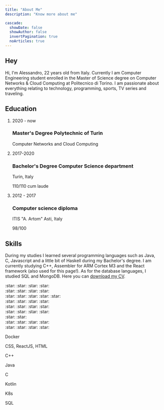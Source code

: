 ```yaml
---
title: "About Me"
description: "Know more about me"

cascade:
  showDate: false
  showAuthor: false
  invertPagination: true
  noArticles: true
---
```


## Hey

Hi,
I'm Alessandro, 22 years old from Italy. Currently I am Computer Engineering student enrolled in the Master of Science degree on Computer Networks & Cloud Computing at Politecnico di Torino. I am passionate about everything relating to technology, programming, sports, TV series and traveling.

## Education

<ol class="relative border-l border-cyan-700 dark:border-gray-700 list-none	">
  <li class="mb-10 ml-4">
    <div class="absolute w-3 h-3 rounded-full -left-1.5 border border-cyan-700 dark:border-gray-900 dark:bg-gray-700"></div>
    <time class="mb-1 text-sm font-normal leading-none text-gray-400 dark:text-gray-500">2020 - now</time>
    <h3 class="text-lg font-semibold text-gray-900 dark:text-white">Master's Degree
Polytechnic of Turin
</h3>
    <p class="mb-4 text-base font-normal text-gray-500 dark:text-gray-400"> Computer Networks and Cloud Computing </p>
    
  <li class="ml-4">
    <div class="absolute w-3 h-3 bg-gray-200 rounded-full -left-1.5 border border-white dark:border-gray-900 dark:bg-gray-700"></div>
    <time class="mb-1 text-sm font-normal leading-none text-gray-400 dark:text-gray-500">2017-2020</time>
    <h3 class="text-lg font-semibold text-gray-900 dark:text-white">Bachelor's Degree
    Computer Science department</h3>
    <p class="text-base font-normal text-gray-500 dark:text-gray-400">
    Turin, Italy</p>
        <p class="text-sm font-sans text-gray-500 dark:text-gray-400">
    110/110 cum laude</p>
  </li>
  </li>
    <li class="mb-10 ml-4">
    <div class="absolute w-3 h-3 bg-gray-200 rounded-full -left-1.5 border border-white dark:border-gray-900 dark:bg-gray-700"></div>
    <time class="mb-1 text-sm font-normal leading-none text-gray-400 dark:text-gray-500">2012 - 2017</time>
    <h3 class="text-lg font-semibold text-gray-900 dark:text-white">Computer science diploma</h3>
     <p class="text-base font-normal text-gray-500 dark:text-gray-400">
    ITIS "A. Artom" Asti, Italy</p>
        <p class="text-sm font-sans text-gray-500 dark:text-gray-400">
    98/100</p>
  </li>
  
</ol>

## Skills

During my studies I learned several programming languages ​​such as Java, C, Javascript and a little bit of Haskell during my Bachelor's degree. I am currently studying C++, Assembler for ARM Cortex M3 and the React framework (also used for this page!).
As for the database languages, I studied SQL and MongoDB. Here you can <a class = "transition ease-in-out delay-150 hover:-translate-y-1 hover:scale-110" href="/resume_BACCI.pdf"> download my CV</a>.

<!-- Tooltip -->
<div id="tooltip-docker" role="tooltip" class="inline-block absolute invisible z-10 py-2 px-3 text-sm font-medium text-white bg-gray-900 rounded-lg shadow-sm opacity-0 transition-opacity duration-300 tooltip dark:bg-gray-700">
    :star: :star: :star: :star:
    <div class="tooltip-arrow" data-popper-arrow></div>
</div>

<div id="tooltip-docker" role="tooltip" class="inline-block absolute invisible z-10 py-2 px-3 text-sm font-medium text-white bg-gray-900 rounded-lg shadow-sm opacity-0 transition-opacity duration-300 tooltip dark:bg-gray-700">
    :star: :star: :star: :star:
    <div class="tooltip-arrow" data-popper-arrow></div>
</div>

<div id="tooltip-css-react-html" role="tooltip" class="inline-block absolute invisible z-10 py-2 px-3 text-sm font-medium text-white bg-gray-900 rounded-lg shadow-sm opacity-0 transition-opacity duration-300 tooltip dark:bg-gray-700">
    :star: :star: :star: :star: :star:
    <div class="tooltip-arrow" data-popper-arrow></div>
</div>

<div id="tooltip-c++" role="tooltip" class="inline-block absolute invisible z-10 py-2 px-3 text-sm font-medium text-white bg-gray-900 rounded-lg shadow-sm opacity-0 transition-opacity duration-300 tooltip dark:bg-gray-700">
    :star: :star: :star: :star: 
    <div class="tooltip-arrow" data-popper-arrow></div>
</div>

<div id="tooltip-java" role="tooltip" class="inline-block absolute invisible z-10 py-2 px-3 text-sm font-medium text-white bg-gray-900 rounded-lg shadow-sm opacity-0 transition-opacity duration-300 tooltip dark:bg-gray-700">
    :star: :star: :star: :star: 
    <div class="tooltip-arrow" data-popper-arrow></div>
</div>

<div id="tooltip-c" role="tooltip" class="inline-block absolute invisible z-10 py-2 px-3 text-sm font-medium text-white bg-gray-900 rounded-lg shadow-sm opacity-0 transition-opacity duration-300 tooltip dark:bg-gray-700">
    :star: :star: :star: :star: 
    <div class="tooltip-arrow" data-popper-arrow></div>
</div>

<div id="tooltip-kotlin" role="tooltip" class="inline-block absolute invisible z-10 py-2 px-3 text-sm font-medium text-white bg-gray-900 rounded-lg shadow-sm opacity-0 transition-opacity duration-300 tooltip dark:bg-gray-700">
    :star: :star: 
    <div class="tooltip-arrow" data-popper-arrow></div>
</div>

<div id="tooltip-k8s" role="tooltip" class="inline-block absolute invisible z-10 py-2 px-3 text-sm font-medium text-white bg-gray-900 rounded-lg shadow-sm opacity-0 transition-opacity duration-300 tooltip dark:bg-gray-700">
    :star: :star: :star: :star: 
    <div class="tooltip-arrow" data-popper-arrow></div>
</div>

<div id="tooltip-sql" role="tooltip" class="inline-block absolute invisible z-10 py-2 px-3 text-sm font-medium text-white bg-gray-900 rounded-lg shadow-sm opacity-0 transition-opacity duration-300 tooltip dark:bg-gray-700">
    :star: :star: :star: :star: 
    <div class="tooltip-arrow" data-popper-arrow></div>
</div>
<!-- -->

<div class = "grid grid-flow-row-dense grid-cols-3  gap-5 justify-center	">

  <p data-tooltip-target="tooltip-docker" data-tooltip-target="tooltip-docker" class = " align-middle	 text-center font-bold  transition ease-in-out delay-150 bg-red-500 hover:-translate-y-1 hover:scale-110 hover:bg-red-700 duration-150 rounded-lg p-1 text-black shadow-md shadow-red-800"> Docker </p>

  <p data-tooltip-target="tooltip-css-react-html" class = " align-middle	 text-center font-bold transition ease-in-out delay-150 bg-green-500 hover:-translate-y-1 hover:scale-110 hover:bg-green-700 duration-150 rounded-lg p-1 text-black shadow-lg shadow-green-800"> CSS, ReactJS, HTML </p>
  <p data-tooltip-target="tooltip-c++" class = " align-middle	 text-center font-bold transition ease-in-out delay-150 bg-orange-500 hover:-translate-y-1 hover:scale-110 hover:bg-orange-700 duration-150 rounded-lg p-1 text-black shadow-lg shadow-orange-800"> C++ </p>
  <p data-tooltip-target="tooltip-java" class = " align-middle	 text-center font-bold transition ease-in-out delay-150 bg-yellow-500 hover:-translate-y-1 hover:scale-110 hover:bg-yellow-600 duration-150 rounded-lg p-1 text-black shadow-lg shadow-yellow-700"> Java </p>
   <p data-tooltip-target="tooltip-c" class = " align-middle	 text-center font-bold transition ease-in-out delay-150 bg-blue-500 hover:-translate-y-1 hover:scale-110 hover:bg-blue-600 duration-150 rounded-lg p-1 text-black shadow-lg shadow-blue-600"> C </p>
  <p data-tooltip-target="tooltip-kotlin" class = " align-middle	 text-center font-bold transition ease-in-out delay-150 bg-pink-500 hover:-translate-y-1 hover:scale-110 hover:bg-pink-600 duration-150 rounded-lg p-1 text-black shadow-lg shadow-pink-700"> Kotlin </p>
  <p data-tooltip-target="tooltip-k8s" class = " align-middle	 text-center font-bold transition ease-in-out delay-150 bg-emerald-500 hover:-translate-y-1 hover:scale-110 hover:bg-emerald-700 duration-150 rounded-lg p-1 text-black shadow-lg shadow-emerald-700"> K8s </p>
  <p data-tooltip-target="tooltip-sql" class = " align-middle	 text-center font-bold transition ease-in-out delay-150 bg-lime-500 hover:-translate-y-1 hover:scale-110 hover:bg-lime-700 duration-150 rounded-lg p-1 text-black shadow-lg shadow-lime-700"> SQL </p>
</div>
